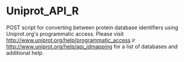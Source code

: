 # Uniprot_API_R
POST script for converting between protein database identifiers using Uniprot.org's programmatic access.
Please visit http://www.uniprot.org/help/programmatic_access ir http://www.uniprot.org/help/api_idmapping for a list of databases and additional help.
